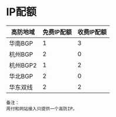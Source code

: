 

# IP配额



| 高防地域     | 免费IP配额 | 收费IP配额 |
| -------- | ------ | ------ |
| 华南BGP  | 1      | 3      |
| 杭州BGP | 2      | 0      |
| 杭州BGP2 | 1      | 2      |
| 华北BGP     | 2      | 0      |
| 华东双线     | 2      | 2      |

    备注：
    周付和网站接入只提供一个高防IP。